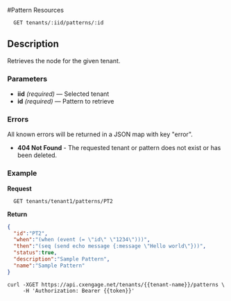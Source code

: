 #Pattern Resources

```
  GET tenants/:iid/patterns/:id
```

## Description

Retrieves the node for the given tenant.



### Parameters

- **iid** _(required)_ — Selected tenant
- **id** _(required)_ — Pattern to retrieve

### Errors

All known errors will be returned in a JSON map with key "error".

- **404 Not Found** - The requested tenant or pattern does not exist or has been deleted.

### Example

**Request**

```
  GET tenants/tenant1/patterns/PT2
```

**Return**

```json
{
  "id":"PT2",
  "when":"(when (event (= \"id\" \"1234\")))",
  "then":"(seq (send echo message {:message \"Hello world\"}))",
  "status":true,
  "description":"Sample Pattern",
  "name":"Sample Pattern"
}
```

```
curl -XGET https://api.cxengage.net/tenants/{{tenant-name}}/patterns \
     -H 'Authorization: Bearer {{token}}'
```


